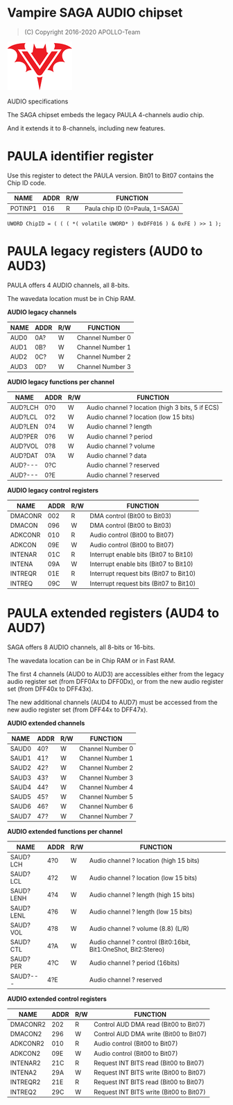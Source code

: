 # Vampire SAGA AUDIO chipset

> (C) Copyright 2016-2020 APOLLO-Team

![Vampire Logo](V_LOGO.png)


AUDIO specifications

The SAGA chipset embeds the legacy PAULA 4-channels audio chip.

And it extends it to 8-channels, including new features.


# PAULA identifier register

Use this register to detect the PAULA version.
Bit01 to Bit07 contains the Chip ID code.

NAME      | ADDR | R/W | FUNCTION
--------- | ---- | --- | --------
POTINP1   | 016  | R   | Paula chip ID (0=Paula, 1=SAGA)

```
UWORD ChipID = ( ( ( *( volatile UWORD* ) 0xDFF016 ) & 0xFE ) >> 1 );
```

# PAULA legacy registers (AUD0 to AUD3)

PAULA offers 4 AUDIO channels, all 8-bits.

The wavedata location must be in Chip RAM.


**AUDIO legacy channels**

NAME      | ADDR | R/W | FUNCTION
--------- | ---- | --- | --------
AUD0      | 0A?  | W   | Channel Number 0
AUD1      | 0B?  | W   | Channel Number 1
AUD2      | 0C?  | W   | Channel Number 2
AUD3      | 0D?  | W   | Channel Number 3

**AUDIO legacy functions per channel**

NAME      | ADDR | R/W | FUNCTION
--------- | ---- | --- | --------
AUD?LCH   | 0?0  | W   | Audio channel ? location (high 3 bits, 5 if ECS)
AUD?LCL   | 0?2  | W   | Audio channel ? location (low 15 bits)
AUD?LEN   | 0?4  | W   | Audio channel ? length
AUD?PER   | 0?6  | W   | Audio channel ? period
AUD?VOL   | 0?8  | W   | Audio channel ? volume
AUD?DAT   | 0?A  | W   | Audio channel ? data
AUD?---   | 0?C  |     | Audio channel ? reserved
AUD?---   | 0?E  |     | Audio channel ? reserved

**AUDIO legacy control registers**

NAME      | ADDR | R/W | FUNCTION
--------- | ---- | --- | --------
DMACONR   | 002  | R   | DMA control            (Bit00 to Bit03)
DMACON    | 096  | W   | DMA control            (Bit00 to Bit03)
ADKCONR   | 010  | R   | Audio control          (Bit00 to Bit07)
ADKCON    | 09E  | W   | Audio control          (Bit00 to Bit07)
INTENAR   | 01C  | R   | Interrupt enable bits  (Bit07 to Bit10)
INTENA    | 09A  | W   | Interrupt enable bits  (Bit07 to Bit10)
INTREQR   | 01E  | R   | Interrupt request bits (Bit07 to Bit10)
INTREQ    | 09C  | W   | Interrupt request bits (Bit07 to Bit10)


# PAULA extended registers (AUD4 to AUD7)

SAGA offers 8 AUDIO channels, all 8-bits or 16-bits.

The wavedata location can be in Chip RAM or in Fast RAM.

The first 4 channels (AUD0 to AUD3) are accessibles either from the legacy audio register set (from DFF0Ax to DFF0Dx), or from the new audio register set (from DFF40x to DFF43x).

The new additional channels (AUD4 to AUD7) must be accessed from the new audio register set (from DFF44x to DFF47x).


**AUDIO extended channels**

NAME      | ADDR | R/W | FUNCTION
--------- | ---- | --- | --------
SAUD0     | 40?  | W   | Channel Number 0
SAUD1     | 41?  | W   | Channel Number 1
SAUD2     | 42?  | W   | Channel Number 2
SAUD3     | 43?  | W   | Channel Number 3
SAUD4     | 44?  | W   | Channel Number 4
SAUD5     | 45?  | W   | Channel Number 5
SAUD6     | 46?  | W   | Channel Number 6
SAUD7     | 47?  | W   | Channel Number 7

**AUDIO extended functions per channel**

NAME      | ADDR | R/W | FUNCTION
--------- | ---- | --- | --------
SAUD?LCH  | 4?0  | W   | Audio channel ? location (high 15 bits)
SAUD?LCL  | 4?2  | W   | Audio channel ? location (low 15 bits)
SAUD?LENH | 4?4  | W   | Audio channel ? length (high 15 bits)
SAUD?LENL | 4?6  | W   | Audio channel ? length (low 15 bits)
SAUD?VOL  | 4?8  | W   | Audio channel ? volume (8.8) (L/R)
SAUD?CTL  | 4?A  | W   | Audio channel ? control (Bit0:16bit, Bit1:OneShot, Bit2:Stereo)
SAUD?PER  | 4?C  | W   | Audio channel ? period (16bits)
SAUD?---  | 4?E  |     | Audio channel ? reserved

**AUDIO extended control registers**

NAME      | ADDR | R/W | FUNCTION
--------- | ---- | --- | --------
DMACONR2  | 202  | R   | Control AUD DMA  read  (Bit00 to Bit07)
DMACON2   | 296  | W   | Control AUD DMA  write (Bit00 to Bit07)
ADKCONR2  | 010  | R   | Audio control          (Bit00 to Bit07)
ADKCON2   | 09E  | W   | Audio control          (Bit00 to Bit07)
INTENAR2  | 21C  | R   | Request INT BITS read  (Bit00 to Bit07)
INTENA2   | 29A  | W   | Request INT BITS write (Bit00 to Bit07)
INTREQR2  | 21E  | R   | Request INT BITS read  (Bit00 to Bit07)
INTREQ2   | 29C  | W   | Request INT BITS write (Bit00 to Bit07)


